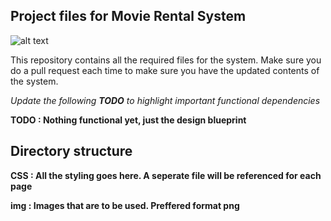 ## Project files for Movie Rental System
![alt text](https://raw.githubusercontent.com/nuwanwre/Bioscope/blob/master/img/logo.png)

This repository contains all the required files for the system. Make sure you do a pull request each time to make sure you have the updated contents of the system.

*Update the following **TODO** to highlight important functional dependencies*

**TODO : Nothing functional yet, just the design blueprint**

## Directory structure

**CSS : All the styling goes here. A seperate file will be referenced for each page**

**img : Images that are to be used. Preffered format png**
